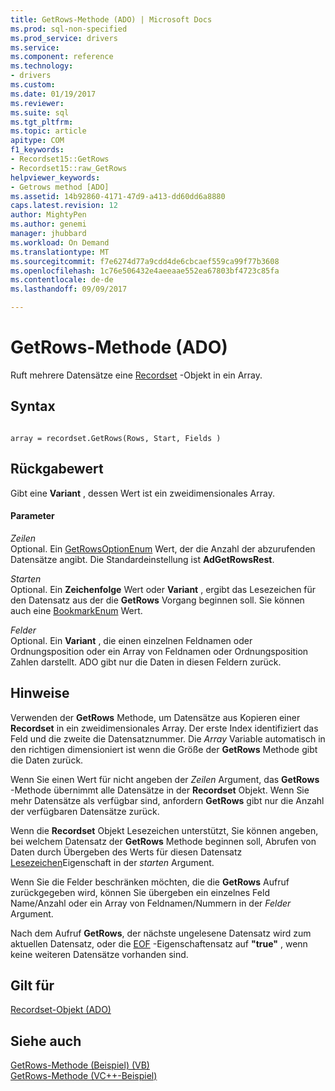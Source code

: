 ```yaml
---
title: GetRows-Methode (ADO) | Microsoft Docs
ms.prod: sql-non-specified
ms.prod_service: drivers
ms.service: 
ms.component: reference
ms.technology:
- drivers
ms.custom: 
ms.date: 01/19/2017
ms.reviewer: 
ms.suite: sql
ms.tgt_pltfrm: 
ms.topic: article
apitype: COM
f1_keywords:
- Recordset15::GetRows
- Recordset15::raw_GetRows
helpviewer_keywords:
- Getrows method [ADO]
ms.assetid: 14b92860-4171-47d9-a413-dd60dd6a8880
caps.latest.revision: 12
author: MightyPen
ms.author: genemi
manager: jhubbard
ms.workload: On Demand
ms.translationtype: MT
ms.sourcegitcommit: f7e6274d77a9cdd4de6cbcaef559ca99f77b3608
ms.openlocfilehash: 1c76e506432e4aeeaae552ea67803bf4723c85fa
ms.contentlocale: de-de
ms.lasthandoff: 09/09/2017

---
```

# <a name="getrows-method-ado"></a>GetRows-Methode (ADO)
Ruft mehrere Datensätze eine [Recordset](../../../ado/reference/ado-api/recordset-object-ado.md) -Objekt in ein Array.  
  
## <a name="syntax"></a>Syntax  
  
```  
  
array = recordset.GetRows(Rows, Start, Fields )  
```  
  
## <a name="return-value"></a>Rückgabewert  
 Gibt eine **Variant** , dessen Wert ist ein zweidimensionales Array.  
  
#### <a name="parameters"></a>Parameter  
 *Zeilen*  
 Optional. Ein [GetRowsOptionEnum](../../../ado/reference/ado-api/getrowsoptionenum.md) Wert, der die Anzahl der abzurufenden Datensätze angibt. Die Standardeinstellung ist **AdGetRowsRest**.  
  
 *Starten*  
 Optional. Ein **Zeichenfolge** Wert oder **Variant** , ergibt das Lesezeichen für den Datensatz aus der die **GetRows** Vorgang beginnen soll. Sie können auch eine [BookmarkEnum](../../../ado/reference/ado-api/bookmarkenum.md) Wert.  
  
 *Felder*  
 Optional. Ein **Variant** , die einen einzelnen Feldnamen oder Ordnungsposition oder ein Array von Feldnamen oder Ordnungsposition Zahlen darstellt. ADO gibt nur die Daten in diesen Feldern zurück.  
  
## <a name="remarks"></a>Hinweise  
 Verwenden der **GetRows** Methode, um Datensätze aus Kopieren einer **Recordset** in ein zweidimensionales Array. Der erste Index identifiziert das Feld und die zweite die Datensatznummer. Die *Array* Variable automatisch in den richtigen dimensioniert ist wenn die Größe der **GetRows** Methode gibt die Daten zurück.  
  
 Wenn Sie einen Wert für nicht angeben der *Zeilen* Argument, das **GetRows** -Methode übernimmt alle Datensätze in der **Recordset** Objekt. Wenn Sie mehr Datensätze als verfügbar sind, anfordern **GetRows** gibt nur die Anzahl der verfügbaren Datensätze zurück.  
  
 Wenn die **Recordset** Objekt Lesezeichen unterstützt, Sie können angeben, bei welchem Datensatz der **GetRows** Methode beginnen soll, Abrufen von Daten durch Übergeben des Werts für diesen Datensatz [Lesezeichen](../../../ado/reference/ado-api/bookmark-property-ado.md)Eigenschaft in der *starten* Argument.  
  
 Wenn Sie die Felder beschränken möchten, die die **GetRows** Aufruf zurückgegeben wird, können Sie übergeben ein einzelnes Feld Name/Anzahl oder ein Array von Feldnamen/Nummern in der *Felder* Argument.  
  
 Nach dem Aufruf **GetRows**, der nächste ungelesene Datensatz wird zum aktuellen Datensatz, oder die [EOF](../../../ado/reference/ado-api/bof-eof-properties-ado.md) -Eigenschaftensatz auf **"true"** , wenn keine weiteren Datensätze vorhanden sind.  
  
## <a name="applies-to"></a>Gilt für  
 [Recordset-Objekt (ADO)](../../../ado/reference/ado-api/recordset-object-ado.md)  
  
## <a name="see-also"></a>Siehe auch  
 [GetRows-Methode (Beispiel) (VB)](../../../ado/reference/ado-api/getrows-method-example-vb.md)   
 [GetRows-Methode (VC++-Beispiel)](../../../ado/reference/ado-api/getrows-method-example-vc.md)   

